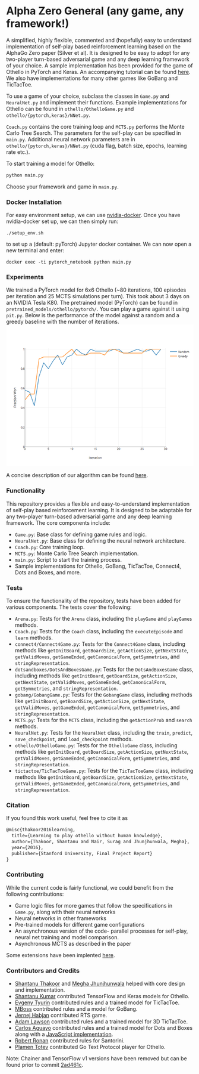 # Alpha Zero General (any game, any framework!)
A simplified, highly flexible, commented and (hopefully) easy to understand implementation of self-play based reinforcement learning based on the AlphaGo Zero paper (Silver et al). It is designed to be easy to adopt for any two-player turn-based adversarial game and any deep learning framework of your choice. A sample implementation has been provided for the game of Othello in PyTorch and Keras. An accompanying tutorial can be found [here](https://suragnair.github.io/posts/alphazero.html). We also have implementations for many other games like GoBang and TicTacToe.

To use a game of your choice, subclass the classes in ```Game.py``` and ```NeuralNet.py``` and implement their functions. Example implementations for Othello can be found in ```othello/OthelloGame.py``` and ```othello/{pytorch,keras}/NNet.py```. 

```Coach.py``` contains the core training loop and ```MCTS.py``` performs the Monte Carlo Tree Search. The parameters for the self-play can be specified in ```main.py```. Additional neural network parameters are in ```othello/{pytorch,keras}/NNet.py``` (cuda flag, batch size, epochs, learning rate etc.). 

To start training a model for Othello:
```bash
python main.py
```
Choose your framework and game in ```main.py```.

### Docker Installation
For easy environment setup, we can use [nvidia-docker](https://github.com/NVIDIA/nvidia-docker). Once you have nvidia-docker set up, we can then simply run:
```
./setup_env.sh
```
to set up a (default: pyTorch) Jupyter docker container. We can now open a new terminal and enter:
```
docker exec -ti pytorch_notebook python main.py
```

### Experiments
We trained a PyTorch model for 6x6 Othello (~80 iterations, 100 episodes per iteration and 25 MCTS simulations per turn). This took about 3 days on an NVIDIA Tesla K80. The pretrained model (PyTorch) can be found in ```pretrained_models/othello/pytorch/```. You can play a game against it using ```pit.py```. Below is the performance of the model against a random and a greedy baseline with the number of iterations.
![alt tag](https://github.com/suragnair/alpha-zero-general/raw/master/pretrained_models/6x6.png)

A concise description of our algorithm can be found [here](https://github.com/suragnair/alpha-zero-general/raw/master/pretrained_models/writeup.pdf).

### Functionality

This repository provides a flexible and easy-to-understand implementation of self-play based reinforcement learning. It is designed to be adaptable for any two-player turn-based adversarial game and any deep learning framework. The core components include:

- `Game.py`: Base class for defining game rules and logic.
- `NeuralNet.py`: Base class for defining the neural network architecture.
- `Coach.py`: Core training loop.
- `MCTS.py`: Monte Carlo Tree Search implementation.
- `main.py`: Script to start the training process.
- Sample implementations for Othello, GoBang, TicTacToe, Connect4, Dots and Boxes, and more.

### Tests

To ensure the functionality of the repository, tests have been added for various components. The tests cover the following:

- `Arena.py`: Tests for the `Arena` class, including the `playGame` and `playGames` methods.
- `Coach.py`: Tests for the `Coach` class, including the `executeEpisode` and `learn` methods.
- `connect4/Connect4Game.py`: Tests for the `Connect4Game` class, including methods like `getInitBoard`, `getBoardSize`, `getActionSize`, `getNextState`, `getValidMoves`, `getGameEnded`, `getCanonicalForm`, `getSymmetries`, and `stringRepresentation`.
- `dotsandboxes/DotsAndBoxesGame.py`: Tests for the `DotsAndBoxesGame` class, including methods like `getInitBoard`, `getBoardSize`, `getActionSize`, `getNextState`, `getValidMoves`, `getGameEnded`, `getCanonicalForm`, `getSymmetries`, and `stringRepresentation`.
- `gobang/GobangGame.py`: Tests for the `GobangGame` class, including methods like `getInitBoard`, `getBoardSize`, `getActionSize`, `getNextState`, `getValidMoves`, `getGameEnded`, `getCanonicalForm`, `getSymmetries`, and `stringRepresentation`.
- `MCTS.py`: Tests for the `MCTS` class, including the `getActionProb` and `search` methods.
- `NeuralNet.py`: Tests for the `NeuralNet` class, including the `train`, `predict`, `save_checkpoint`, and `load_checkpoint` methods.
- `othello/OthelloGame.py`: Tests for the `OthelloGame` class, including methods like `getInitBoard`, `getBoardSize`, `getActionSize`, `getNextState`, `getValidMoves`, `getGameEnded`, `getCanonicalForm`, `getSymmetries`, and `stringRepresentation`.
- `tictactoe/TicTacToeGame.py`: Tests for the `TicTacToeGame` class, including methods like `getInitBoard`, `getBoardSize`, `getActionSize`, `getNextState`, `getValidMoves`, `getGameEnded`, `getCanonicalForm`, `getSymmetries`, and `stringRepresentation`.

### Citation

If you found this work useful, feel free to cite it as

```
@misc{thakoor2016learning,
  title={Learning to play othello without human knowledge},
  author={Thakoor, Shantanu and Nair, Surag and Jhunjhunwala, Megha},
  year={2016},
  publisher={Stanford University, Final Project Report}
}
```

### Contributing
While the current code is fairly functional, we could benefit from the following contributions:
* Game logic files for more games that follow the specifications in ```Game.py```, along with their neural networks
* Neural networks in other frameworks
* Pre-trained models for different game configurations
* An asynchronous version of the code- parallel processes for self-play, neural net training and model comparison. 
* Asynchronous MCTS as described in the paper

Some extensions have been implented [here](https://github.com/kevaday/alphazero-general).

### Contributors and Credits
* [Shantanu Thakoor](https://github.com/ShantanuThakoor) and [Megha Jhunjhunwala](https://github.com/jjw-megha) helped with core design and implementation.
* [Shantanu Kumar](https://github.com/SourKream) contributed TensorFlow and Keras models for Othello.
* [Evgeny Tyurin](https://github.com/evg-tyurin) contributed rules and a trained model for TicTacToe.
* [MBoss](https://github.com/1424667164) contributed rules and a model for GoBang.
* [Jernej Habjan](https://github.com/JernejHabjan) contributed RTS game.
* [Adam Lawson](https://github.com/goshawk22) contributed rules and a trained model for 3D TicTacToe.
* [Carlos Aguayo](https://github.com/carlos-aguayo) contributed rules and a trained model for Dots and Boxes along with a [JavaScript implementation](https://github.com/carlos-aguayo/carlos-aguayo.github.io/tree/master/alphazero).
* [Robert Ronan](https://github.com/rlronan) contributed rules for Santorini.
* [Plamen Totev](https://github.com/plamentotev) contributed Go Text Protocol player for Othello.

Note: Chainer and TensorFlow v1 versions have been removed but can be found prior to commit [2ad461c](https://github.com/suragnair/alpha-zero-general/tree/2ad461c393ecf446e76f6694b613e394b8eb652f).

